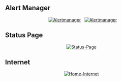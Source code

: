 ## Alert Manager

<div align="center">

[![Alertmanager](https://img.shields.io/endpoint?url=https%3A%2F%2Fhealthchecks.io%2Fbadge%2F64bb3a96-bf19-4f71-8433-bcca27%2FjhXEym_b-2%2Falertmanager.shields?color=brightgreeen&label=Alertmanager&style=for-the-badge&logo=prometheus&logoColor=white)](https://status.nerdz.cloud)&nbsp;&nbsp;
[![Alertmanager](https://img.shields.io/badge/dynamic/json?url=https%3A%2F%2Fhealthchecks.io%2Fbadge%2F64bb3a96-bf19-4f71-8433-bcca27%2FjhXEym_b-2%2Falertmanager.json&query=status&style=for-the-badge&logo=prometheus&logoColor=white&label=Alertmanager&color=brightgreeen
)](https://status.nerdz.cloud)

</div>


## Status Page

<div align="center">

[![Status-Page](https://img.shields.io/uptimerobot/status/m796131761-b1397cce0713b97ac72919e8?color=brightgreeen&label=Status%20Page&style=for-the-badge&logo=statuspage&logoColor=white)](https://status.nerdz.cloud)&nbsp;&nbsp;
</div>

## Internet

<div align="center">

[![Home-Internet](https://img.shields.io/uptimerobot/status/m796131834-31972b9c59792f91867b7e32?color=brightgreeen&label=Home%20Internet&style=for-the-badge&logo=ubiquiti&logoColor=white)](https://status.nerdz.cloud)&nbsp;&nbsp;

</div>